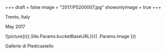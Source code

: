 +++
draft = false
image = "2017/P5200007.jpg"
showonlyimage = true
+++

Trento, Italy

May 2017
<!--more-->
![picture]({{.Site.Params.bucketBaseURL}}{{ .Params.image }})

Gallerie di Piedicastello
